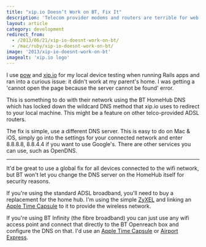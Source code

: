 ```yaml
---
title: "xip.io Doesn’t Work on BT, Fix It"
description: 'Telecom provider modems and routers are terrible for web development.'
layout: article
category: development
redirect_from:
  - /2013/06/21/xip-io-doesnt-work-on-bt/
  - /mac/ruby/xip-io-doesnt-work-on-bt/
image: '2013/xip-io-doesnt-work-on-bt'
imagealt: 'xip.io logo'
---
```


I use [pow](http://pow.cx) and [xip.io](http://xip.io) for my local device testing when running Rails apps and ran into a curious issue: it didn't work at my parent's home. I was getting a 'cannot open the page because the server cannot be found' error.

This is something to do with their network using the BT HomeHub DNS which has locked down the wildcard DNS method that xip.io uses to redirect to your local machine. This might be a feature on other telco-provided ADSL routers.

The fix is simple, use a different DNS server. This is easy to do on Mac & iOS, simply go into the settings for your connected network and enter 8.8.8.8, 8.8.4.4 if you want to use Google's. There are other services you can use, such as OpenDNS.

-----

It'd be great to use a global fix for all devices connected to the wifi network, but BT won't let you change the DNS server on the HomeHub itself for security reasons.

If you're using the standard ADSL broadband, you'll need to buy a replacement for the home hub. I'm using the simple [ZyXEL](http://www.amazon.co.uk/dp/B000LE1LXK/ref=nosim?tag=deepcalmcom) and linking an [Apple Time Capsule](http://www.amazon.co.uk/dp/B0058IGPKI/ref=nosim?tag=deepcalmcom) to it to provide the wireless network.

If you're using BT Infinity (the fibre broadband) you can just use any wifi access point and connect that directly to the BT Openreach box and configure the DNS on that. I'd use an [Apple Time Capsule](http://www.amazon.co.uk/dp/B0058IGPKI/ref=nosim?tag=deepcalmcom) or [Airport Express](http://www.amazon.co.uk/dp/B008BEYP26/ref=nosim?tag=deepcalmcom).
